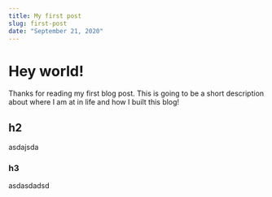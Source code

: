 ```yaml
---
title: My first post
slug: first-post
date: "September 21, 2020"
---
```


# Hey world!

Thanks for reading my first blog post. This is going to be a short description about where I am at in life and how I built this blog!

## h2

asdajsda

### h3

asdasdadsd

